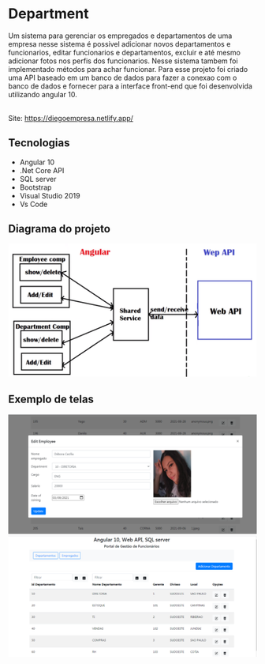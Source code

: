 # Department
Um sistema para gerenciar os empregados e departamentos de uma empresa nesse sistema é possivel adicionar novos departamentos e funcionarios, editar funcionarios e departamentos, excluir e até mesmo adicionar fotos nos perfis dos funcionarios. Nesse sistema tambem foi implementado métodos para achar funcionar. Para esse projeto foi criado uma API baseado em um banco de dados para fazer a conexao com o banco de dados e fornecer para a interface front-end que foi desenvolvida utilizando angular 10.

<br> Site: https://diegoempresa.netlify.app/

## Tecnologias
- Angular 10
- .Net Core API
- SQL server
- Bootstrap
- Visual Studio 2019
- Vs Code

## Diagrama do projeto
![](https://github.com/DiegoLins10/Department/blob/master/bd/Projeto.png)

## Exemplo de telas
![](https://github.com/DiegoLins10/Department/blob/master/project1.png)
![](https://github.com/DiegoLins10/Department/blob/master/project2.png)
